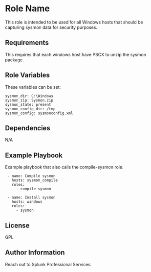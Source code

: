 Role Name
=========

This role is intended to be used for all Windows hosts that should be capturing sysmon data for security purposes.

Requirements
------------

This requires that each windows host have PSCX to unzip the sysmon package.

Role Variables
--------------

These variables can be set:
     
    sysmon_dir: C:\Windows
    sysmon_zip: Sysmon.zip
    sysmon_state: present
    sysmon_config_dir: /tmp
    sysmon_config: sysmonconfig.xml

Dependencies
------------

N/A

Example Playbook
----------------

Example playbook that also calls the compile-sysmon role:

     - name: Compile sysmon
       hosts: sysmon_compile
       roles:
         - compile-sysmon

     - name: Install sysmon
       hosts: windows
       roles:
         - sysmon

License
-------

GPL

Author Information
------------------

Reach out to Splunk Professional Services.
